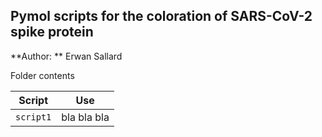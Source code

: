 ## Pymol scripts for the coloration of SARS-CoV-2 spike protein


**Author: ** Erwan Sallard

Folder contents

| Script | Use |
|----------------|---------------------------|
| `script1` | bla bla bla |
